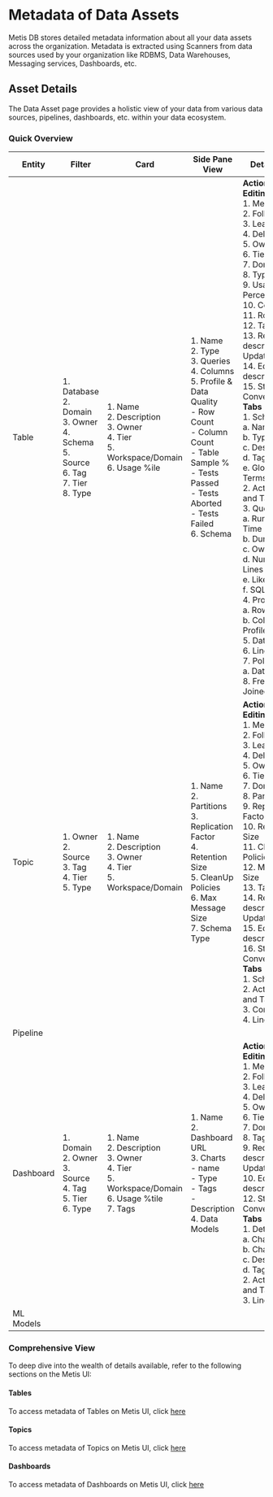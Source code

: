 # Metadata of Data Assets 

Metis DB stores detailed metadata information about all your data assets across the organization. Metadata is extracted using Scanners from data sources used by your organization  like RDBMS, Data Warehouses, Messaging services, Dashboards, etc.

## Asset Details
The Data Asset page provides a holistic view of your data from various data sources, pipelines, dashboards, etc. within your data ecosystem.


### **Quick Overview**

| Entity | Filter | Card | Side Pane View | Details Page |
| --- | --- | --- | --- | --- |
| Table | 1. Database<br>2. Domain<br>3. Owner<br>4. Schema<br>5. Source<br>6. Tag<br>7. Tier<br>8. Type | 1. Name<br>2. Description<br>3. Owner<br>4. Tier<br>5. Workspace/Domain<br>6. Usage %ile | 1. Name<br>2. Type<br>3. Queries<br>4. Columns<br>5. Profile & Data Quality<br>- Row Count<br>- Column Count<br>- Table Sample %<br>- Tests Passed<br>- Tests Aborted<br>- Tests Failed<br>6. Schema | <strong>Actions and Editing Options</strong><br>1. Meta Version<br>2. Follow<br>3. Learn<br>4. Delete<br>5. Owner<br>6. Tier<br>7. Domain<br>8. Type<br>9. Usage Percentile<br>10. Columns<br>11. Rows<br>12. Tags<br>13. Request description/Tags Update(?)<br>14. Edit description<br>15. Start Conversation<br><strong>Tabs</strong><br>1. Schema<br>   a. Name<br>   b. Type<br>   c. Description<br>   d. Tags<br>   e. Glossary Terms<br>2. Activity Feeds and Tasks<br>3. Queries<br>    a. Run Date & Time<br>    b. Duration<br>    c. Owner<br>    d. Number of Lines<br>    e. Like/Dislike<br>    f. SQL<br>4. Profile<br>   a. Row Profile<br>   b. Column Profile<br>5. Data Quality<br>6. Lineage<br>7. Policies<br>   a. Data Filter<br>8. Frequently Joined Tables |
| Topic | 1. Owner<br>2. Source<br>3. Tag<br>4. Tier<br>5. Type | 1. Name<br>2. Description<br>3. Owner<br>4. Tier<br>5. Workspace/Domain | 1. Name<br>2. Partitions<br>3. Replication Factor<br>4. Retention Size<br>5. CleanUp Policies<br>6. Max Message Size<br>7. Schema Type | <strong>Actions and Editing Options</strong><br>1. Meta Version<br>2. Follow<br>3. Learn<br>4. Delete<br>5. Owner<br>6. Tier<br>7. Domain<br>8. Partitions<br>9. Replication Factor<br>10. Retention Size<br>11. Clean-up Policies<br>12. Maximum Size<br>13. Tags<br>14. Request description/Tags Update(?)<br>15. Edit description<br>16. Start Conversation<br><strong>Tabs</strong><br>1. Schema<br>2. Activity Feeds and Tasks<br>3. Config<br>4. Lineage |
| Pipeline | | | | |
| Dashboard | 1. Domain<br>2. Owner<br>3. Source<br>4. Tag<br>5. Tier<br>6. Type | 1. Name<br>2. Description<br>3. Owner<br>4. Tier<br>5. Workspace/Domain<br>6. Usage %tile<br>7. Tags | 1. Name<br>2. Dashboard URL<br>3. Charts<br> - name<br> - Type<br> - Tags<br> - Description<br>4. Data Models | <strong>Actions and Editing Options</strong><br>1. Meta Version<br>2. Follow<br>3. Learn<br>4. Delete<br>5. Owner<br>6. Tier<br>7. Domain<br>8. Tags<br>9. Request description/Tags Update(?)<br>10. Edit description<br>12. Start Conversation<br><strong>Tabs</strong><br>1. Details<br>   a. Chart Name<br>   b. Chart Type<br>   c. Description<br>   d. Tags<br>2. Activity Feeds and Tasks<br>3. Lineage |
| ML Models | | | | |


### **Comprehensive View**
To deep dive into the wealth of details available, refer to the following sections on the Metis UI:

#### **Tables**

To access metadata of Tables on Metis UI, click [here](metis_ui_assets/metis_assets_tables.md)

#### **Topics**

To access metadata of Topics on Metis UI, click [here](metis_ui_assets/metis_assets_topic.md)

#### **Dashboards**

To access metadata of Dashboards on Metis UI, click [here](metis_ui_assets/metis_assets_dashboards.md)
